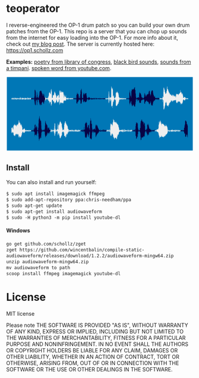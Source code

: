 # teoperator

I reverse-engineered the OP-1 drum patch so you can build your own drum patches from the OP-1. This repo is a server that you can chop up sounds from the internet for easy loading into the OP-1. For more info about it, check out [my blog post](https://schollz.com/blog/op1/). The server is currently hosted here: https://op1.schollz.com

<strong>Examples:</strong> <a href="https://op1.schollz.com/patch?audioURL=https%3A%2F%2Fcdn.loc.gov%2Fservice%2Fgdc%2Fgdcarpl%2Fgdcarpl-1624415%2F1624415.mp3&secondsStart=982&secondsEnd=1002">poetry from library of congress</a>, <a href="https://op1.schollz.com/patch?audioURL=https%3A%2F%2Fupload.wikimedia.org%2Fwikipedia%2Fcommons%2F6%2F68%2FTurdus_merula_male_song_at_dawn%252820s%2529.ogg&secondsStart=0&secondsEnd=30">black bird sounds</a>, <a href="https://op1.schollz.com/patch?audioURL=https%3A%2F%2Fupload.wikimedia.org%2Fwikipedia%2Fcommons%2F7%2F70%2FTimpani_64-c-p5.wav&secondsStart=0&secondsEnd=0">sounds from a timpani</a>. <a href="https://op1.schollz.com/patch?audioURL=https%3A%2F%2Fwww.youtube.com%2Fwatch%3Fv%3D36CYMdFmDeQ&secondsStart=21.9&secondsEnd=60">spoken word from youtube.com</a>.

<p align="center">
<a href="https://op1.schollz.com/patch?audioURL=https%3A%2F%2Fcdn.loc.gov%2Fservice%2Fgdc%2Fgdcarpl%2Fgdcarpl-1624415%2F1624415.mp3&secondsStart=982&secondsEnd=1002"><img src="/static/image/example.png"></a>
</p>


## Install

You can also install and run yourself:

```
$ sudo apt install imagemagick ffmpeg 
$ sudo add-apt-repository ppa:chris-needham/ppa
$ sudo apt-get update
$ sudo apt-get install audiowaveform
$ sudo -H python3 -m pip install youtube-dl
```

#### Windows

```
go get github.com/schollz/zget
zget https://github.com/wincentbalin/compile-static-audiowaveform/releases/download/1.2.2/audiowaveform-mingw64.zip
unzip audiowaveform-mingw64.zip 
mv audiowaveform to path
scoop install ffmpeg imagemagick youtube-dl
```

# License

MIT license

Please note THE SOFTWARE IS PROVIDED "AS IS", WITHOUT WARRANTY OF ANY KIND, EXPRESS OR IMPLIED, INCLUDING BUT NOT LIMITED TO THE WARRANTIES OF MERCHANTABILITY, FITNESS FOR A PARTICULAR PURPOSE AND NONINFRINGEMENT. IN NO EVENT SHALL THE AUTHORS OR COPYRIGHT HOLDERS BE LIABLE FOR ANY CLAIM, DAMAGES OR OTHER LIABILITY, WHETHER IN AN ACTION OF CONTRACT, TORT OR OTHERWISE, ARISING FROM, OUT OF OR IN CONNECTION WITH THE SOFTWARE OR THE USE OR OTHER DEALINGS IN THE SOFTWARE.

